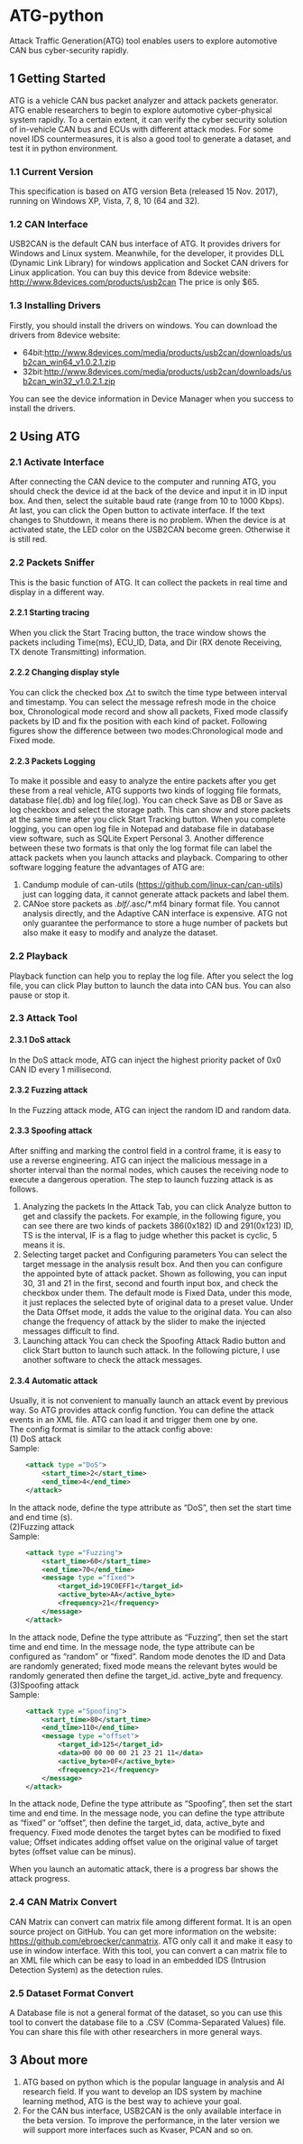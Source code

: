 # ATG-python
Attack Traffic Generation(ATG) tool enables users to explore automotive CAN bus cyber-security rapidly.
## 1 Getting Started
ATG is a vehicle CAN bus packet analyzer and attack packets generator. ATG enable researchers to begin to explore automotive cyber-physical system rapidly. To a certain extent, it can verify the cyber security solution of in-vehicle CAN bus and ECUs with different attack modes. For some novel IDS countermeasures, it is also a good tool to generate a dataset, and test it in python environment.
### 1.1 Current Version 
This specification is based on ATG version Beta (released 15 Nov. 2017), running on Windows XP, Vista, 7, 8, 10 (64 and 32).
### 1.2 CAN Interface
USB2CAN is the default CAN bus interface of ATG. It provides drivers for Windows and Linux system. Meanwhile, for the developer, it provides DLL (Dynamic Link Library) for windows application and Socket CAN drivers for Linux application.
You can buy this device from 8device website: http://www.8devices.com/products/usb2can The price is only $65.
### 1.3 Installing Drivers
Firstly, you should install the drivers on windows. You can download the drivers from 8device website: 
* 64bit:http://www.8devices.com/media/products/usb2can/downloads/usb2can_win64_v1.0.2.1.zip 
* 32bit:http://www.8devices.com/media/products/usb2can/downloads/usb2can_win32_v1.0.2.1.zip
 
You can see the device information in Device Manager when you success to install the drivers.

## 2 Using ATG
### 2.1 Activate Interface
After connecting the CAN device to the computer and running ATG, you should check the device id at the back of the device and input it in ID input box. And then, select the suitable baud rate (range from 10 to 1000 Kbps). At last, you can click the Open button to activate interface. If the text changes to Shutdown, it means there is no problem. When the device is at activated state, the LED color on the USB2CAN become green. Otherwise it is still red.  
### 2.2 Packets Sniffer
This is the basic function of ATG. It can collect the packets in real time and display in a different way. 
#### 2.2.1 Starting tracing
When you click the Start Tracing button, the trace window shows the packets including Time(ms), ECU_ID, Data, and Dir (RX denote Receiving, TX denote Transmitting) information.
#### 2.2.2 Changing display style
You can click the checked box △t to switch the time type between interval and timestamp. You can select the message refresh mode in the choice box, Chronological mode record and show all packets, Fixed mode classify packets by ID and fix the position with each kind of packet. Following figures show the difference between two modes:Chronological mode and Fixed mode.
#### 2.2.3 Packets Logging
To make it possible and easy to analyze the entire packets after you get these from a real vehicle, ATG supports two kinds of logging file formats, database file(.db) and log file(.log). You can check Save as DB or Save as log checkbox and select the storage path. This can show and store packets at the same time after you click Start Tracking button. When you complete logging, you can open log file in Notepad and database file in database view software, such as SQLite Expert Personal 3. Another difference between these two formats is that only the log format file can label the attack packets when you launch attacks and playback.
Comparing to other software logging feature the advantages of ATG are:  
1)	Candump module of can-utils  (https://github.com/linux-can/can-utils) just can logging data, it cannot generate attack packets and label them.
2)	CANoe  store packets as *.blf/*.asc/*.mf4 binary format file. You cannot analysis directly, and the Adaptive CAN interface is expensive.
ATG not only guarantee the performance to store a huge number of packets but also make it easy to modify and analyze the dataset. 
### 2.2 Playback
Playback function can help you to replay the log file. After you select the log file, you can click Play button to launch the data into CAN bus. You can also pause or stop it.
### 2.3 Attack Tool
#### 2.3.1 DoS attack
In the DoS attack mode, ATG can inject the highest priority packet of 0x0 CAN ID every 1 millisecond. 
#### 2.3.2 Fuzzing attack
In the Fuzzing attack mode, ATG can inject the random ID and random data.
#### 2.3.3 Spoofing attack
After sniffing and marking the control field in a control frame, it is easy to use a reverse engineering. ATG can inject the malicious message in a shorter interval than the normal nodes, which causes the receiving node to execute a dangerous operation.
The step to launch fuzzing attack is as follows.
1)	Analyzing the packets
In the Attack Tab, you can click Analyze button to get and classify the packets. For example, in the following figure, you can see there are two kinds of packets 386(0x182) ID and 291(0x123) ID, TS is the interval, IF is a flag to judge whether this packet is cyclic, 5 means it is.
2)	Selecting target packet and Configuring parameters
You can select the target message in the analysis result box. And then you can configure the appointed byte of attack packet. Shown as following, you can input 30, 31 and 21 in the first, second and fourth input box, and check the checkbox under them. The default mode is Fixed Data, under this mode, it just replaces the selected byte of original data to a preset value. Under the Data Offset mode, it adds the value to the original data. You can also change the frequency of attack by the slider to make the injected messages difficult to find. 
3)	Launching attack
You can check the Spoofing Attack Radio button and click Start button to launch such attack. In the following picture, I use another software to check the attack messages. 
#### 2.3.4 Automatic attack
Usually, it is not convenient to manually launch an attack event by previous way. So ATG provides attack config function. You can define the attack events in an XML file. ATG can load it and trigger them one by one.
<br>The config format is similar to the attack config above:
<br>(1) DoS attack
<br>Sample:
```XML
	<attack type ="DoS">
		<start_time>2</start_time>
		<end_time>4</end_time>
	</attack>
```
In the attack node, define the type attribute as “DoS”, then set the start time and end time (s).
<br>(2)Fuzzing attack
<br>Sample:
```XML
	<attack type ="Fuzzing">
		<start_time>60</start_time>
		<end_time>70</end_time>
		<message type ="fixed">
			<target_id>19C0EFF1</target_id>
			<active_byte>AA</active_byte>
			<frequency>21</frequency>
		</message>
	</attack>
```
In the attack node, Define the type attribute as “Fuzzing”, then set the start time and end time. In the message node, the type attribute can be configured as “random” or “fixed”. Random mode denotes the ID and Data are randomly generated; fixed mode means the relevant bytes would be randomly generated then define the target_id. active_byte and frequency.
<br>(3)Spoofing attack
<br>Sample:
```XML
	<attack type ="Spoofing">
		<start_time>80</start_time>
		<end_time>110</end_time>
		<message type ="offset">
			<target_id>125</target_id>
			<data>00 00 00 00 21 23 21 11</data>
			<active_byte>0F</active_byte>
			<frequency>21</frequency>
		</message>
	</attack>
```
In the attack node, Define the type attribute as “Spoofing”, then set the start time and end time. In the message node, you can define the type attribute as “fixed” or “offset”, then define the target_id, data, active_byte and frequency. Fixed mode denotes the target bytes can be modified to fixed value; Offset indicates adding offset value on the original value of target bytes (offset value can be minus).

When you launch an automatic attack, there is a progress bar shows the attack progress. 
 
### 2.4 CAN Matrix Convert
CAN Matrix can convert can matrix file among different format.
It is an open source project on GitHub. You can get more information on the website: https://github.com/ebroecker/canmatrix.
ATG only call it and make it easy to use in window interface. With this tool, you can convert a can matrix file to an XML file which can be easy to load in an embedded IDS (Intrusion Detection System) as the detection rules.
### 2.5 Dataset Format Convert
A Database file is not a general format of the dataset, so you can use this tool to convert the database file to a .CSV (Comma-Separated Values) file. You can share this file with other researchers in more general ways.
## 3 About more
1)	ATG based on python which is the popular language in analysis and AI research field. If you want to develop an IDS system by machine learning method, ATG is the best way to achieve your goal. 
2)	For the CAN bus interface, USB2CAN is the only available interface in the beta version. To improve the performance, in the later version we will support more interfaces such as Kvaser, PCAN and so on.



